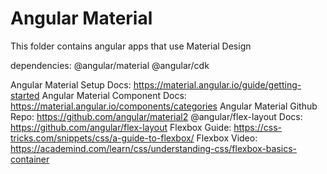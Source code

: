 # Angular Material

This folder contains angular apps that use Material Design


dependencies: @angular/material @angular/cdk






Angular Material Setup Docs: https://material.angular.io/guide/getting-started
Angular Material Component Docs: https://material.angular.io/components/categories
Angular Material Github Repo: https://github.com/angular/material2
@angular/flex-layout Docs: https://github.com/angular/flex-layout
Flexbox Guide: https://css-tricks.com/snippets/css/a-guide-to-flexbox/
Flexbox Video: https://academind.com/learn/css/understanding-css/flexbox-basics-container